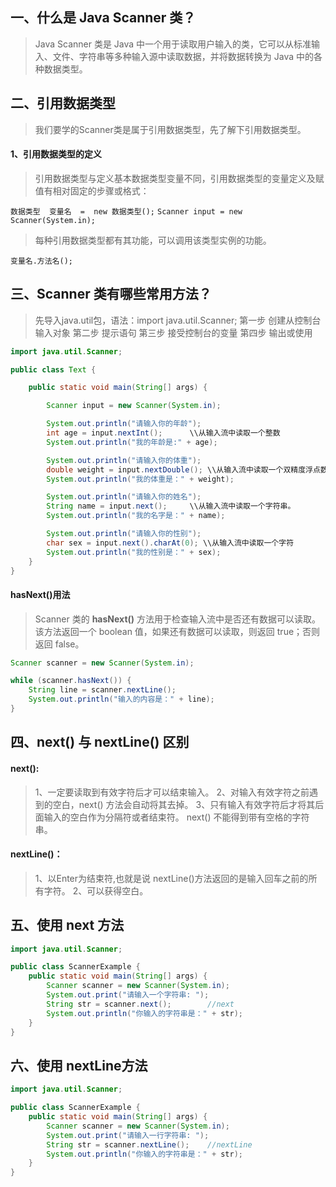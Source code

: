 ## 一、什么是 Java Scanner 类？
> Java Scanner 类是 Java 中一个用于读取用户输入的类，它可以从标准输入、文件、字符串等多种输入源中读取数据，并将数据转换为 Java 中的各种数据类型。

## 二、引用数据类型
> 我们要学的Scanner类是属于引用数据类型，先了解下引用数据类型。

#### 1、引用数据类型的定义
> 引用数据类型与定义基本数据类型变量不同，引用数据类型的变量定义及赋值有相对固定的步骤或格式：

`数据类型  变量名  =  new 数据类型();`
`Scanner input = new Scanner(System.in);`
> 每种引用数据类型都有其功能，可以调用该类型实例的功能。

`变量名.方法名();`
## 三、Scanner 类有哪些常用方法？
> 先导入java.util包，语法：import java.util.Scanner;
> 第一步 创建从控制台输入对象
> 第二步 提示语句
> 第三步 接受控制台的变量
> 第四步 输出或使用

```java
import java.util.Scanner;

public class Text {

    public static void main(String[] args) {

        Scanner input = new Scanner(System.in);

        System.out.println("请输入你的年龄");
        int age = input.nextInt();		\\从输入流中读取一个整数
        System.out.println("我的年龄是:" + age);

        System.out.println("请输入你的体重");
        double weight = input.nextDouble();	\\从输入流中读取一个双精度浮点数。
        System.out.println("我的体重是：" + weight);

        System.out.println("请输入你的姓名");
        String name = input.next();		\\从输入流中读取一个字符串。
        System.out.println("我的名字是：" + name);

        System.out.println("请输入你的性别");
        char sex = input.next().charAt(0); \\从输入流中读取一个字符
        System.out.println("我的性别是：" + sex);
    }
}
```
#### hasNext()用法
> Scanner 类的 **hasNext()** 方法用于检查输入流中是否还有数据可以读取。该方法返回一个 boolean 值，如果还有数据可以读取，则返回 true；否则返回 false。

```java
Scanner scanner = new Scanner(System.in);

while (scanner.hasNext()) {
    String line = scanner.nextLine();
    System.out.println("输入的内容是：" + line);
}
```
## 四、next() 与 nextLine() 区别
#### next():
> 1、一定要读取到有效字符后才可以结束输入。
> 2、对输入有效字符之前遇到的空白，next() 方法会自动将其去掉。
> 3、只有输入有效字符后才将其后面输入的空白作为分隔符或者结束符。
> next() 不能得到带有空格的字符串。

#### nextLine()：
> 1、以Enter为结束符,也就是说 nextLine()方法返回的是输入回车之前的所有字符。
> 2、可以获得空白。

## 五、使用 next 方法
```java
import java.util.Scanner;

public class ScannerExample {
    public static void main(String[] args) {
        Scanner scanner = new Scanner(System.in);
        System.out.print("请输入一个字符串: ");
        String str = scanner.next();		//next
        System.out.println("你输入的字符串是：" + str);
    }
}
```
## 六、使用 nextLine方法
```java
import java.util.Scanner;

public class ScannerExample {
    public static void main(String[] args) {
        Scanner scanner = new Scanner(System.in);
        System.out.print("请输入一行字符串: ");
        String str = scanner.nextLine();    //nextLine
        System.out.println("你输入的字符串是：" + str);
    }
}
```
